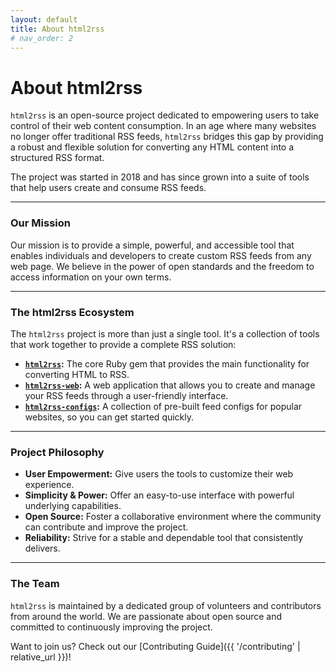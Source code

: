 ```yaml
---
layout: default
title: About html2rss
# nav_order: 2
---
```


# About html2rss

`html2rss` is an open-source project dedicated to empowering users to take control of their web content consumption. In an age where many websites no longer offer traditional RSS feeds, `html2rss` bridges this gap by providing a robust and flexible solution for converting any HTML content into a structured RSS format.

The project was started in 2018 and has since grown into a suite of tools that help users create and consume RSS feeds.

---

### Our Mission

Our mission is to provide a simple, powerful, and accessible tool that enables individuals and developers to create custom RSS feeds from any web page. We believe in the power of open standards and the freedom to access information on your own terms.

---

### The html2rss Ecosystem

The `html2rss` project is more than just a single tool. It's a collection of tools that work together to provide a complete RSS solution:

- **[`html2rss`](https://github.com/html2rss/html2rss):** The core Ruby gem that provides the main functionality for converting HTML to RSS.
- **[`html2rss-web`](https://github.com/html2rss/html2rss-web):** A web application that allows you to create and manage your RSS feeds through a user-friendly interface.
- **[`html2rss-configs`](https://github.com/html2rss/html2rss-configs):** A collection of pre-built feed configs for popular websites, so you can get started quickly.

---

### Project Philosophy

- **User Empowerment:** Give users the tools to customize their web experience.
- **Simplicity & Power:** Offer an easy-to-use interface with powerful underlying capabilities.
- **Open Source:** Foster a collaborative environment where the community can contribute and improve the project.
- **Reliability:** Strive for a stable and dependable tool that consistently delivers.

---

### The Team

`html2rss` is maintained by a dedicated group of volunteers and contributors from around the world. We are passionate about open source and committed to continuously improving the project.

Want to join us? Check out our [Contributing Guide]({{ '/contributing' | relative_url }})!
